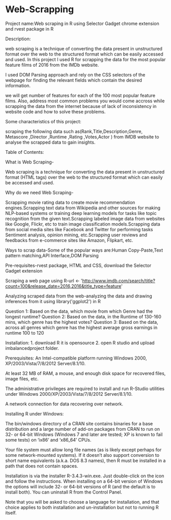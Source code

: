 # Web-Scrapping

Project name:Web scraping in R using Selector Gadget chrome extension and rvest package in R

Description:

web scraping is a technique of converting the data present in unstructured format over the web to the structured format which can be easily accessed and used. In this project I used R for scrapping the data for the most popular feature films of 2016 from the IMDb website.

I used DOM Parsing approach and rely on the CSS selectors of the webpage for finding the relevant fields which contain the desired information.

we will get number of features for each of the 100 most popular feature films. Also, address most common problems you would come accross while scrapping the data from the internet because of lack of inconsistency in website code and how to solve these problems.

Some characteristics of this project: 

scraping the following data such as(Rank,Title,Description,Genre, Metascore ,Director ,Runtime ,Rating ,Votes,Actor ) from IMDB website to analyse the scrapped data to gain insights.

Table of Contents:

What is Web Scraping- 

Web scraping is a technique for converting the data present in unstructured format (HTML tags) over the web to the structured format which can easily be accessed and used.

Why do we need Web Scraping-

Scrapping movie rating data to create movie recommendation engines.Scrapping text data from Wikipedia and other sources for making NLP-based systems or training deep learning models for tasks like topic recognition from the given text.Scrapping labeled image data from websites like Google, Flickr, etc to train image classification models.Scrapping data from social media sites like Facebook and Twitter for performing tasks Sentiment analysis, opinion mining, etc.Scrapping user reviews and feedbacks from e-commerce sites like Amazon, Flipkart, etc.

Ways to scrap data-Some of the popular ways are:Human Copy-Paste,Text pattern matching,API Interface,DOM Parsing

Pre-requisites-rvest package, HTML and CSS, download the Selector Gadget extension

Scraping a web page using R-url <- 'http://www.imdb.com/search/title?count=100&release_date=2016,2016&title_type=feature'

Analyzing scraped data from the web-analyzing the data and drawing inferences from it using library('ggplot2') in R

Question 1: Based on the data, which movie from which Genre had the longest runtime? 
Question 2: Based on the data, in the Runtime of 130-160 mins, which genre has the highest votes?
Question 3: Based on the data, across all genres which genre has the highest average gross earnings in runtime 100 to 120

Installation: 1. download R it is opensource 2. open R studio and upload imbalancedproject folder.

Prerequisites: An Intel-compatible platform running Windows 2000, XP/2003/Vista/7/8/2012 Server/8.1/10.

At least 32 MB of RAM, a mouse, and enough disk space for recovered files, image files, etc.

The administrative privileges are required to install and run R-Studio utilities under Windows 2000/XP/2003/Vista/7/8/2012 Server/8.1/10.

A network connection for data recovering over network.

Installing R under Windows:

The bin/windows directory of a CRAN site contains binaries for a base distribution and a large number of add-on packages from CRAN to run on 32- or 64-bit Windows (Windows 7 and later are tested; XP is known to fail some tests) on ‘ix86’ and ‘x86_64’ CPUs.

Your file system must allow long file names (as is likely except perhaps for some network-mounted systems). If it doesn’t also support conversion to short name equivalents (a.k.a. DOS 8.3 names), then R must be installed in a path that does not contain spaces.

Installation is via the installer R-3.4.3-win.exe. Just double-click on the icon and follow the instructions. When installing on a 64-bit version of Windows the options will include 32- or 64-bit versions of R (and the default is to install both). You can uninstall R from the Control Panel.

Note that you will be asked to choose a language for installation, and that choice applies to both installation and un-installation but not to running R itself.

